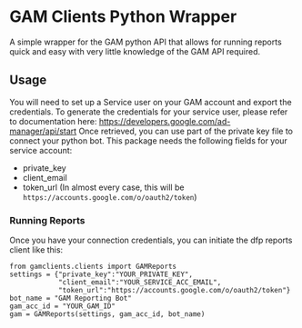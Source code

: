 # GAM Clients Python Wrapper #
A simple wrapper for the GAM python API that allows for running reports quick and easy with very little knowledge of the GAM API required.

## Usage ##
You will need to set up a Service user on your GAM account and export the credentials.
To generate the credentials for your service user, please refer to documentation here: https://developers.google.com/ad-manager/api/start
Once retrieved, you can use part of the private key file to connect your python bot.
This package needs the following fields for your service account:
- private_key
- client_email
- token_url (In almost every case, this will be `https://accounts.google.com/o/oauth2/token`)

### Running Reports ###

Once you have your connection credentials, you can initiate the dfp reports client like this:
```
from gamclients.clients import GAMReports
settings = {"private_key":"YOUR_PRIVATE_KEY",
            "client_email":"YOUR_SERVICE_ACC_EMAIL",
            "token_url":"https://accounts.google.com/o/oauth2/token"}
bot_name = "GAM Reporting Bot"
gam_acc_id = "YOUR_GAM_ID"
gam = GAMReports(settings, gam_acc_id, bot_name)
```